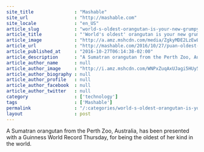 ```yaml
---
site_title               : "Mashable"
site_url                 : "http://mashable.com"
site_locale              : "en_US"
article_slug             : "world-s-oldest-orangutan-is-your-new-grumpy-af-spirit-animal"
article_title            : "'World's oldest' orangutan is your new grumpy AF spirit animal"
article_image            : "http://a.amz.mshcdn.com/media/ZgkyMDE2LzEwLzI3L2RlL1B1YW5fb3Jhbmd1dGFuMl9jcmVkaXRfQWxleF9Bc2J1cnkuMDRhNjUuanBnCnAJdGh1bWIJMTIwMHg2MzAKZQlqcGc/fd6c4ee0/07b/Puan_orangutan2_credit_Alex_Asbury.jpg"
article_url              : "http://mashable.com/2016/10/27/puan-oldest-orangutan-australia/"
article_published_at     : "2016-10-27T06:14:38-02:00"
article_description      : "A Sumatran orangutan from the Perth Zoo, Australia, has been presented with a Guinness World Record Thursday, for being the oldest of her kind in the world."
article_author_name      : null
article_author_image     : "http://i.amz.mshcdn.com/WNPxZuqAxUJagi5HUy52vyswVPM=/90x90/2016%2F07%2F19%2F6e%2F201607198b1936625_10156389758275077_331978264969111.e2f15.jpg"
article_author_biography : null
article_author_profile   : null
article_author_facebook  : null
article_author_twitter   : null
category                 : ['technology']
tags                     : ['Mashable']
permalink                : "/:categories/world-s-oldest-orangutan-is-your-new-grumpy-af-spirit-animal/"
layout                   : post
---
```


A Sumatran orangutan from the Perth Zoo, Australia, has been presented with a Guinness World Record Thursday, for being the oldest of her kind in the world.
